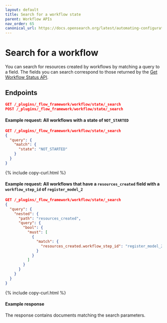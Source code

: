 ```yaml
---
layout: default
title: Search for a workflow state
parent: Workflow APIs
nav_order: 65
canonical_url: https://docs.opensearch.org/latest/automating-configurations/api/search-workflow-state/
---
```


# Search for a workflow

You can search for resources created by workflows by matching a query to a field. The fields you can search correspond to those returned by the [Get Workflow Status API]({{site.url}}{{site.baseurl}}/automating-configurations/api/get-workflow-status/).

## Endpoints

```json
GET /_plugins/_flow_framework/workflow/state/_search
POST /_plugins/_flow_framework/workflow/state/_search
``` 

#### Example request: All workflows with a state of `NOT_STARTED`

```json
GET /_plugins/_flow_framework/workflow/state/_search
{
  "query": {
    "match": {
      "state": "NOT_STARTED"
    }
  }
}
```
{% include copy-curl.html %}

#### Example request: All workflows that have a `resources_created` field with a `workflow_step_id` of `register_model_2`

```json
GET /_plugins/_flow_framework/workflow/state/_search
{
  "query": {
    "nested": {
      "path": "resources_created",
      "query": {
        "bool": {
          "must": [
            {
              "match": {
                "resources_created.workflow_step_id": "register_model_2"
              }
            }
          ]
        }
      }
    }
  }
}
```
{% include copy-curl.html %}

#### Example response

The response contains documents matching the search parameters.